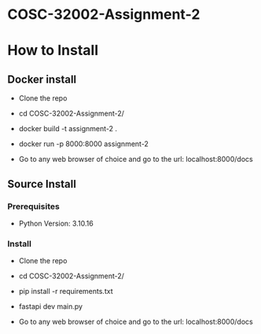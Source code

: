 # COSC-32002-Assignment-2

# How to Install 
## Docker install

- Clone the repo

- cd COSC-32002-Assignment-2/

- docker build -t assignment-2 .

- docker run -p 8000:8000 assignment-2

- Go to any web browser of choice and go to the url: localhost:8000/docs

## Source Install
### Prerequisites
- Python Version: 3.10.16

### Install
- Clone the repo

- cd COSC-32002-Assignment-2/

- pip install -r requirements.txt

- fastapi dev main.py

- Go to any web browser of choice and go to the url: localhost:8000/docs

